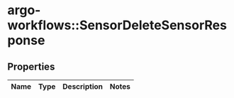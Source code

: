 # argo-workflows::SensorDeleteSensorResponse

## Properties
Name | Type | Description | Notes
------------ | ------------- | ------------- | -------------


